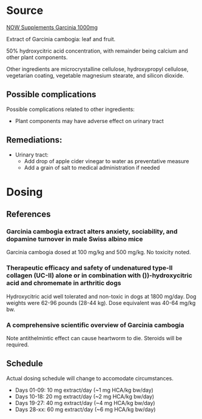 # Source

[NOW Supplements Garcinia 1000mg](https://www.amazon.com/gp/product/B00HSHHPD8)

Extract of Garcinia cambogia: leaf and fruit.

50% hydroxycitric acid concentration, with remainder being calcium and other plant
components.

Other ingredients are microcrystalline cellulose, hydroxypropyl cellulose,
vegetarian coating, vegetable magnesium stearate, and silicon dioxide.

## Possible complications

Possible complications related to other ingredients:
- Plant components may have adverse effect on urinary tract

## Remediations:
- Urinary tract:
    - Add drop of apple cider vinegar to water as preventative measure
    - Add a grain of salt to medical administration if needed

# Dosing

## References

### Garcinia cambogia extract alters anxiety, sociability, and dopamine turnover in male Swiss albino mice

Garcinia cambogia dosed at 100 mg/kg and 500 mg/kg. No toxicity noted.

### Therapeutic efficacy and safety of undenatured type-II collagen (UC-II) alone or in combination with ())-hydroxycitric acid and chromemate in arthritic dogs

Hydroxycitric acid well tolerated and non-toxic in dogs at 1800 mg/day. Dog weights were 62-96 pounds (28-44 kg). Dose equivalent was 40-64 mg/kg bw.

### A comprehensive scientific overview of Garcinia cambogia

Note antithelmintic effect can cause heartworm to die. Steroids will be required.

## Schedule

Actual dosing schedule will change to accomodate circumstances.

- Days 01-09: 10 mg extract/day (~1 mg HCA/kg bw/day)
- Days 10-18: 20 mg extract/day (~2 mg HCA/kg bw/day)
- Days 19-27: 40 mg extract/day (~4 mg HCA/kg bw/day)
- Days 28-xx: 60 mg extract/day (~6 mg HCA/kg bw/day)


